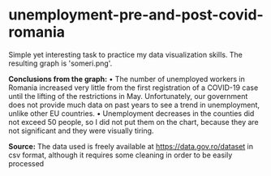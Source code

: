 # unemployment-pre-and-post-covid-romania
Simple yet interesting task to practice my data visualization skills. The resulting graph is 'someri.png'.

**Conclusions from the graph:**
• The number of unemployed workers in Romania increased very little from the first registration of a COVID-19 case until the lifting of the restrictions in May.  Unfortunately, our government does not provide much data on past years to see a trend in unemployment, unlike other EU countries.
• Unemployment decreases in the counties did not exceed 50 people, so I did not put them on the chart, because they are not significant and they were visually tiring.

**Source:**
The data used is freely available at https://data.gov.ro/dataset in csv format, although it requires some cleaning in order to be easily processed
